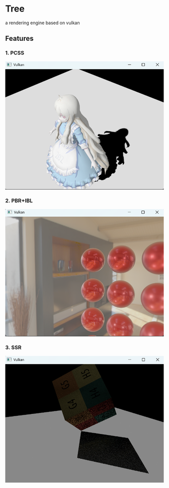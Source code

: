 # Tree
a rendering engine based on vulkan





## Features

### 1. PCSS

![PCSS](./demos/PCSS.png)

### 2. PBR+IBL

![IBL](./demos/IBL.png)

### 3. SSR

![SSR](./demos/SSR.png)
